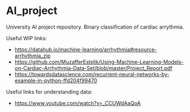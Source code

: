 # AI_project
University AI project repository. Binary classification of cardiac arrythmia.

Useful WIP links:
* https://datahub.io/machine-learning/arrhythmia#resource-arrhythmia_zip
* https://github.com/MuzafferEstelik/Using-Machine-Learning-Models-on-Cardiac-Arrhythmia-Data-Set/blob/master/Project_Report.pdf
* https://towardsdatascience.com/recurrent-neural-networks-by-example-in-python-ffd204f99470

Useful links for understanding data:
* https://www.youtube.com/watch?v=_CCUWdAaQoA
